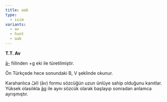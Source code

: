 ```yaml
---
title: aab
type:
  - isim
variants:
  - av
  - hunt
  - aab
---
```

**T.T. Av**

[ā-](/pt/ā-/) fiilinden +g eki ile türetilmiştir. 

Ön Türkçede hece sonundaki B, V şeklinde okunur.

Karahanlıca ااڤْ (āv) formu sözcüğün uzun ünlüye sahip olduğunu kanıtlar. Yüksek olasılıkla [āg](/pt/āg) ile aynı sözcük olarak başlayıp sonradan anlamca ayrışmıştır.
